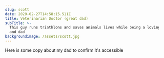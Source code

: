```yaml
---
slug: scott
date: 2020-02-27T14:58:15.511Z
title: Veterinarian Doctor (great dad)
subTitle: >-
  This guy runs triathlons and saves animals lives while being a loving husband
  and dad
backgroundimage: /assets/scott.jpg
---
```

Here is some copy about my dad to confirm it's accessible
